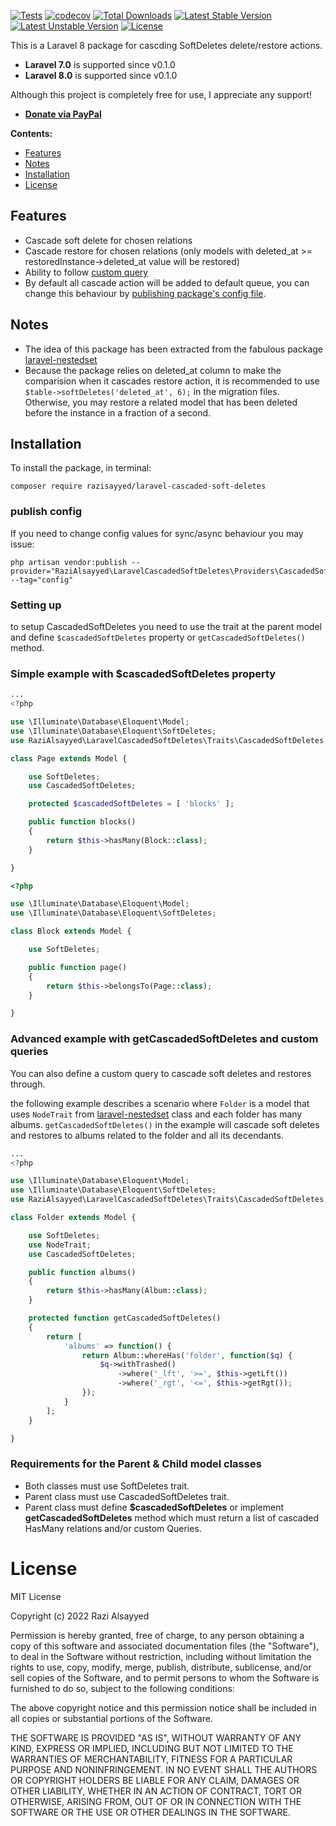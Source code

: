 [![Tests](https://github.com/razisayyed/laravel-cascaded-soft-deletes/actions/workflows/php.yml/badge.svg)](https://github.com/razisayyed/laravel-cascaded-soft-deletes/actions/workflows/php.yml)
[![codecov](https://codecov.io/gh/razisayyed/laravel-cascaded-soft-deletes/branch/main/graph/badge.svg?token=8E48QF245M)](https://codecov.io/gh/razisayyed/laravel-cascaded-soft-deletes)
[![Total Downloads](https://poser.pugx.org/razisayyed/laravel-cascaded-soft-deletes/downloads.svg)](https://packagist.org/packages/razisayyed/laravel-cascaded-soft-deletes)
[![Latest Stable Version](https://poser.pugx.org/razisayyed/laravel-cascaded-soft-deletes/v/stable.svg)](https://packagist.org/packages/razisayyed/laravel-cascaded-soft-deletes)
[![Latest Unstable Version](https://poser.pugx.org/razisayyed/laravel-cascaded-soft-deletes/v/unstable.svg)](https://packagist.org/packages/razisayyed/laravel-cascaded-soft-deletes)
[![License](https://poser.pugx.org/razisayyed/laravel-cascaded-soft-deletes/license.svg)](https://packagist.org/packages/razisayyed/laravel-cascaded-soft-deletes)

This is a Laravel 8 package for cascding SoftDeletes delete/restore actions.

*   **Laravel 7.0** is supported since v0.1.0
*   **Laravel 8.0** is supported since v0.1.0

Although this project is completely free for use, I appreciate any support!

-   __[Donate via PayPal](https://www.paypal.me/RaziAlsayyed)__

__Contents:__

- [Features](#features)
- [Notes](#notes)
- [Installation](#installation)
- [License](#license)

Features
--------
*   Cascade soft delete for chosen relations
*   Cascade restore for chosen relations (only models with deleted_at >= restoredInstance->deleted_at value will be restored)
*   Ability to follow [custom query](#custom-queries)
*   By default all cascade action will be added to default queue, you can change this behaviour by [publishing package's config file](#publish-config).

Notes
-----
*   The idea of this package has been extracted from the fabulous package [laravel-nestedset](https://github.com/lazychaser/laravel-nestedset)
*   Because the package relies on deleted_at column to make the comparision when it cascades restore action, it is recommended to use ```$table->softDeletes('deleted_at', 6);``` in the migration files. Otherwise, you may restore a related model that has been deleted before the instance in a fraction of a second.


Installation
------------
To install the package, in terminal:

```
composer require razisayyed/laravel-cascaded-soft-deletes
```

### publish config
If you need to change config values for sync/async behaviour you may issue:

```
php artisan vendor:publish --provider="RaziAlsayyed\LaravelCascadedSoftDeletes\Providers\CascadedSoftDeletesProvider" --tag="config"

```

### Setting up

to setup CascadedSoftDeletes you need to use the trait at the parent model and define `$cascadedSoftDeletes` property or `getCascadedSoftDeletes()` method.

### Simple example with $cascadedSoftDeletes property

```php
...
<?php

use \Illuminate\Database\Eloquent\Model;
use \Illuminate\Database\Eloquent\SoftDeletes;
use RaziAlsayyed\LaravelCascadedSoftDeletes\Traits\CascadedSoftDeletes;

class Page extends Model {

    use SoftDeletes;
    use CascadedSoftDeletes;

    protected $cascadedSoftDeletes = [ 'blocks' ];

    public function blocks()
    {
        return $this->hasMany(Block::class);
    }

}
```
```php
<?php

use \Illuminate\Database\Eloquent\Model;
use \Illuminate\Database\Eloquent\SoftDeletes;

class Block extends Model {

    use SoftDeletes;

    public function page() 
    {
        return $this->belongsTo(Page::class);
    }

}
```

### Advanced example with getCascadedSoftDeletes and custom queries

You can also define a custom query to cascade soft deletes and restores through.

the following example describes a scenario where `Folder` is a model that uses `NodeTrait` from [laravel-nestedset](https://github.com/lazychaser/laravel-nestedset) class and each folder has many albums. `getCascadedSoftDeletes()` in the example will cascade soft deletes and restores to albums related to the folder and all its decendants.

```php
...
<?php

use \Illuminate\Database\Eloquent\Model;
use \Illuminate\Database\Eloquent\SoftDeletes;
use RaziAlsayyed\LaravelCascadedSoftDeletes\Traits\CascadedSoftDeletes;

class Folder extends Model {

    use SoftDeletes;
    use NodeTrait;
    use CascadedSoftDeletes;

    public function albums()
    {
        return $this->hasMany(Album::class);
    }

    protected function getCascadedSoftDeletes()
    {
        return [
            'albums' => function() {
                return Album::whereHas('folder', function($q) {
                    $q->withTrashed()
                        ->where('_lft', '>=', $this->getLft())
                        ->where('_rgt', '<=', $this->getRgt());
                });  
            }
        ];
    }

}
```

### Requirements for the Parent & Child model classes

-   Both classes must use SoftDeletes trait.
-   Parent class must use CascadedSoftDeletes trait.
-   Parent class must define **$cascadedSoftDeletes** or implement **getCascadedSoftDeletes** method which must return a list of cascaded HasMany relations and/or custom Queries.

License
=======

MIT License

Copyright (c) 2022 Razi Alsayyed

Permission is hereby granted, free of charge, to any person obtaining a copy
of this software and associated documentation files (the "Software"), to deal
in the Software without restriction, including without limitation the rights
to use, copy, modify, merge, publish, distribute, sublicense, and/or sell
copies of the Software, and to permit persons to whom the Software is
furnished to do so, subject to the following conditions:

The above copyright notice and this permission notice shall be included in all
copies or substantial portions of the Software.

THE SOFTWARE IS PROVIDED "AS IS", WITHOUT WARRANTY OF ANY KIND, EXPRESS OR
IMPLIED, INCLUDING BUT NOT LIMITED TO THE WARRANTIES OF MERCHANTABILITY,
FITNESS FOR A PARTICULAR PURPOSE AND NONINFRINGEMENT. IN NO EVENT SHALL THE
AUTHORS OR COPYRIGHT HOLDERS BE LIABLE FOR ANY CLAIM, DAMAGES OR OTHER
LIABILITY, WHETHER IN AN ACTION OF CONTRACT, TORT OR OTHERWISE, ARISING FROM,
OUT OF OR IN CONNECTION WITH THE SOFTWARE OR THE USE OR OTHER DEALINGS IN THE
SOFTWARE.
